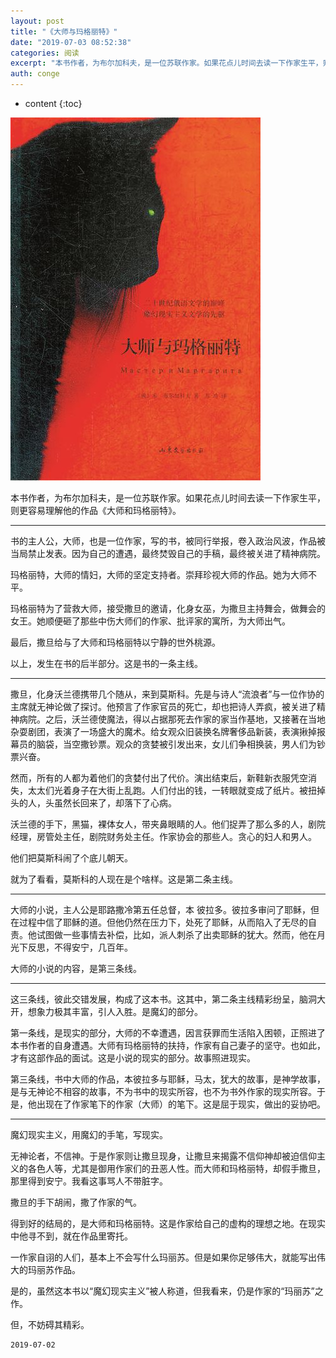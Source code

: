 ```yaml
---
layout: post
title: "《大师与玛格丽特》"
date: "2019-07-03 08:52:38"
categories: 阅读
excerpt: "本书作者，为布尔加科夫，是一位苏联作家。如果花点儿时间去读一下作家生平，则更容易理解他的作品《大师和玛格丽特》。 书的主人公，大师，也是一位作家..."
auth: conge
---
```

* content
{:toc}

![ ](/assets/images/阅读/118382-9053a9c7e4b50049.png)

本书作者，为布尔加科夫，是一位苏联作家。如果花点儿时间去读一下作家生平，则更容易理解他的作品《大师和玛格丽特》。

----

书的主人公，大师，也是一位作家，写的书，被同行举报，卷入政治风波，作品被当局禁止发表。因为自己的遭遇，最终焚毁自己的手稿，最终被关进了精神病院。

玛格丽特，大师的情妇，大师的坚定支持者。崇拜珍视大师的作品。她为大师不平。

玛格丽特为了营救大师，接受撒旦的邀请，化身女巫，为撒旦主持舞会，做舞会的女王。她顺便砸了那些中伤大师们的作家、批评家的寓所，为大师出气。

最后，撒旦给与了大师和玛格丽特以宁静的世外桃源。

以上，发生在书的后半部分。这是书的一条主线。

-----

撒旦，化身沃兰德携带几个随从，来到莫斯科。先是与诗人“流浪者”与一位作协的主席就无神论做了探讨。他预言了作家官员的死亡，却也把诗人弄疯，被关进了精神病院。之后，沃兰德使魔法，得以占据那死去作家的家当作基地，又接著在当地杂耍剧团，表演了一场盛大的魔术。给女观众旧装换名牌奢侈品新装，表演揪掉报幕员的脑袋，当空撒钞票。观众的贪婪被引发出来，女儿们争相换装，男人们为钞票兴奋。

然而，所有的人都为着他们的贪婪付出了代价。演出结束后，新鞋新衣服凭空消失，太太们光着身子在大街上乱跑。人们付出的钱，一转眼就变成了纸片。被扭掉头的人，头虽然长回来了，却落下了心病。

沃兰德的手下，黑猫，裸体女人，带夹鼻眼睛的人。他们捉弄了那么多的人，剧院经理，房管处主任，剧院财务处主任。作家协会的那些人。贪心的妇人和男人。

他们把莫斯科闹了个底儿朝天。

就为了看看，莫斯科的人现在是个啥样。这是第二条主线。

----

大师的小说，主人公是耶路撒冷第五任总督，本 彼拉多。彼拉多审问了耶稣，但在过程中信了耶稣的道。但他仍然在压力下，处死了耶稣，从而陷入了无尽的自责。他试图做一些事情去补偿，比如，派人刺杀了出卖耶稣的犹大。然而，他在月光下反思，不得安宁，几百年。

大师的小说的内容，是第三条线。

----

这三条线，彼此交错发展，构成了这本书。这其中，第二条主线精彩纷呈，脑洞大开，想象力极其丰富，引人入胜。是魔幻的部分。

第一条线，是现实的部分，大师的不幸遭遇，因言获罪而生活陷入困顿，正照进了本书作者的自身遭遇。大师有玛格丽特的扶持，作家有自己妻子的坚守。也如此，才有这部作品的面试。这是小说的现实的部分。故事照进现实。

第三条线，书中大师的作品，本彼拉多与耶稣，马太，犹大的故事，是神学故事，是与无神论不相容的故事，不为书中的现实所容，也不为书外作家的现实所容。于是，他出现在了作家笔下的作家（大师）的笔下。这是屈于现实，做出的妥协吧。

-----

魔幻现实主义，用魔幻的手笔，写现实。

无神论者，不信神。于是作家则让撒旦现身，让撒旦来揭露不信仰神却被迫信仰主义的各色人等，尤其是御用作家们的丑恶人性。而大师和玛格丽特，却假手撒旦，那里得到安宁。我看这事骂人不带脏字。

撒旦的手下胡闹，撒了作家的气。

得到好的结局的，是大师和玛格丽特。这是作家给自己的虚构的理想之地。在现实中他寻不到，就在作品里寄托。

一作家自诩的人们，基本上不会写什么玛丽苏。但是如果你足够伟大，就能写出伟大的玛丽苏作品。

是的，虽然这本书以“魔幻现实主义”被人称道，但我看来，仍是作家的“玛丽苏”之作。

但，不妨碍其精彩。


```
2019-07-02
```

